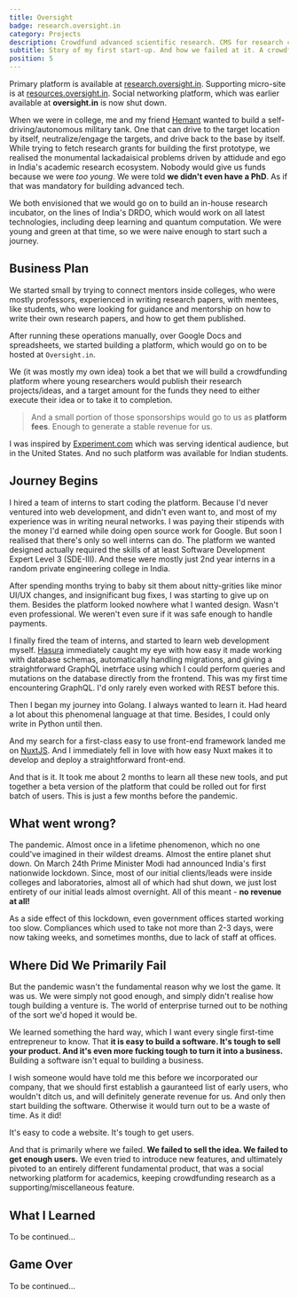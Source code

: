 ```yaml
---
title: Oversight
badge: research.oversight.in
category: Projects
description: Crowdfund advanced scientific research. CMS for research collaboration.
subtitle: Story of my first start-up. And how we failed at it. A crowdfunding platform for advanced scientific research. And a content management and collaboration system for academic research.
position: 5
---
```


<alert>
Primary platform is available at <a href="https://research.oversight.in">research.oversight.in</a>. 
Supporting micro-site is at <a href="https://resources.oversight.in">resources.oversight.in</a>.
Social networking platform, which was earlier available at <b>oversight.in</b> is now shut down.
</alert>

When we were in college, me and my friend [Hemant](https://instagram.com/hemanttvats) wanted to build a
self-driving/autonomous military tank. One that can drive to the target location by itself, neutralize/engage the targets, and drive back to the base by itself. While trying to fetch research grants for building the first prototype, we realised the monumental lackadaisical problems driven by attidude and ego in India's academic research ecosystem. Nobody would give us funds because we were *too young*. We were told **we didn't even have a PhD**. As if that was mandatory for building advanced tech.

We both envisioned that we would go on to build an in-house research incubator, on the lines of India's DRDO, which would work on all latest technologies, including deep learning and quantum computation. We were young and green at that time, so we were naive enough to start such a journey.

## Business Plan

We started small by trying to connect mentors inside colleges, who were mostly professors, experienced in writing research papers, with mentees, like students, who were looking for guidance and mentorship on how to write their own research papers, and how to get them published.

After running these operations manually, over Google Docs and spreadsheets, we started building a platform, which would go on to be hosted at <code>Oversight.in</code>.

We (it was mostly my own idea) took a bet that we will build a crowdfunding platform where young researchers would publish their research projects/ideas, and a target amount for the funds they need to either execute their idea or to take it to completion.

<blockquote>

And a small portion of those sponsorships would go to us as **platform fees**. Enough to generate a stable revenue for us.

</blockquote>

I was inspired by <a href="https://experiment.com">Experiment.com</a> which was serving identical audience, but in the United States. And no such platform was available for Indian students.

## Journey Begins

I hired a team of interns to start coding the platform. Because I'd never ventured into web development, and didn't even want to, and most of my experience was in writing neural networks. I was paying their stipends with the money I'd earned while doing open source work for Google. But soon I realised that there's only so well interns can do. The platform we wanted designed actually required the skills of at least Software Development Expert Level 3 (SDE-III). And these were mostly just 2nd year interns in a random private engineering college in India.

After spending months trying to baby sit them about nitty-grities like minor UI/UX changes, and insignificant bug fixes, I was starting to give up on them. Besides the platform looked nowhere what I wanted design. Wasn't even professional. We weren't even sure if it was safe enough to handle payments.

I finally fired the team of interns, and started to learn web development myself. [Hasura](https://hasura.io) immediately caught my eye with how easy it made working with database schemas, automatically handling migrations, and giving a straightforward GraphQL inetrface using which I could perform queries and mutations on the database directly from the frontend. This was my first time encountering GraphQL. I'd only rarely even worked with REST before this.

Then I began my journey into Golang. I always wanted to learn it. Had heard a lot about this phenomenal language at that time. Besides, I could only write in Python until then.

And my search for a first-class easy to use front-end framework landed me on [NuxtJS](https://nuxtjs.org). And I immediately fell in love with how easy Nuxt makes it to develop and deploy a straightforward front-end.

And that is it. It took me about 2 months to learn all these new tools, and put together a beta version of the platform that could be rolled out for first batch of users. This is just a few months before the pandemic.

## What went wrong?

The pandemic. Almost once in a lifetime phenomenon, which no one could've imagined in their wildest dreams. Almost the entire planet shut down. On March 24th Prime Minister Modi had announced India's first nationwide lockdown. Since, most of our initial clients/leads were inside colleges and laboratories, almost all of which had shut down, we just lost entirety of our initial leads almost overnight. All of this meant - **no revenue at all!**

As a side effect of this lockdown, even government offices started working too slow. Compliances which used to take not more than 2-3 days, were now taking weeks, and sometimes months, due to lack of staff at offices.

## Where Did We Primarily Fail

But the pandemic wasn't the fundamental reason why we lost the game. It was us. We were simply not good enough, and simply didn't realise how tough building a venture is. The world of enterprise turned out to be nothing of the sort we'd hoped it would be.

We learned something the hard way, which I want every single first-time entrepreneur to know. That **it is easy to build a software. It's tough to sell your product. And it's even more fucking tough to turn it into a business.** Building a software isn't equal to building a business.

I wish someone would have told me this before we incorporated our company, that we should first establish a gauranteed list of early users, who wouldn't ditch us, and will definitely generate revenue for us. And only then start building the software. Otherwise it would turn out to be a waste of time. As it did!

<alert>

It's easy to code a website. It's tough to get users.

</alert>

And that is primarily where we failed. **We failed to sell the idea. We failed to get enough users.** We even tried to introduce new features, and ultimately pivoted to an entirely different fundamental product, that was a social networking platform for academics, keeping crowdfunding research as a supporting/miscellaneous feature.

## What I Learned

To be continued...

## Game Over

To be continued...
